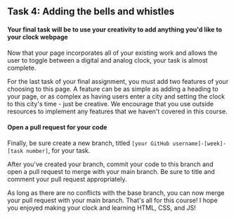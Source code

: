 ## Task 4: Adding the bells and whistles

#### Your final task will be to use your creativity to add anything you'd like to your clock webpage

Now that your page incorporates all of your existing work and allows the user to toggle between a digital and analog clock, your task is almost complete. 

For the last task of your final assignment, you must add two features of your choosing to this page.  A feature can be as simple as adding a heading to your page, or as complex as having users enter a city and setting the clock to this city's time - just be creative.  We encourage that you use outside resources to implement any features that we haven't covered in this course.

#### Open a pull request for your code

Finally, be sure create a new branch, titled `[your GitHub username]-[week]-[task number]`, for your task. 

After you've created your branch, commit your code to this branch and open a pull request to merge with your main branch.  Be sure to title and comment your pull request appropriately.

As long as there are no conflicts with the base branch, you can now merge your pull request with your main branch. That's all for this course! I hope you enjoyed making your clock and learning HTML, CSS, and JS!
